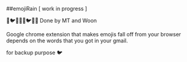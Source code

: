 ##emojiRain
[ work in progress ]

:santa::bird::honeybee::ghost::santa::bird::honeybee::ghost:
Done by MT and Woon

Google chrome extension that makes emojis fall off from your browser depends on the words that you got in your gmail.

for backup purpose :bird: